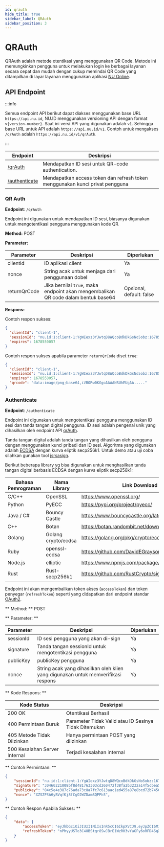 ```yaml
---
id: qrauth
hide_title: true
sidebar_label: QRAuth
sidebar_position: 3
---
```


# QRAuth

QRAuth adalah metode otentikasi yang menggunakan QR Code. Metode ini memungkinkan pengguna untuk melakukan login ke berbagai layanan secara cepat dan mudah dengan cukup memindai QR Code yang ditampilkan di layar layanan menggunakan aplikasi [NU Online](https://app.nu.or.id/).

## API Endpoint

:::info

Semua endpoint API berikut dapat diakses menggunakan base URL `https://api.nu.id`, NU.ID menggunakan versioning API dengan format `v{version-number}`. Saat ini versi API yang digunakan adalah `v1`. Sehingga base URL untuk API adalah `https://api.nu.id/v1`. Contoh untuk mengakses `/qrAuth` adalah `https://api.nu.id/v1/qrAuth`.

:::

| Endpoint | Deskripsi |
| --- | --- |
| [/qrAuth](#/qr-auth) | Mendapatkan ID sesi untuk QR-code authentication. |
| [/authenticate](#authenticate) | Mendapatkan access token dan refresh token menggunakan kunci privat pengguna |

### QR Auth

**Endpoint**: `/qrAuth`

Endpoint ini digunakan untuk mendapatkan ID sesi, biasanya digunakan untuk mengotentikasi pengguna menggunakan kode QR.

**Method:** POST

**Parameter:**

| Parameter | Deskripsi | Diperlukan |
| --- | --- | --- |
| clientId | ID aplikasi client | Ya |
| nonce | String acak untuk menjaga dari penggunaan dobel | Ya |
| returnQrCode | Jika bernilai `true`, maka endpoint akan mengembalikan QR code dalam bentuk base64 | Opsional, default: false |

**Respons:**

Contoh respon sukses:

```json
{
  "clientId": "client-1",
  "sessionId": "nu.id:1:client-1:YgWIexz3YJwtqD8WQcoBdkDkGsNo5obz:1678550057",
  "expires": 1678550057
}
```

Contoh respon sukses apabila parameter `returnQrCode` diset `true`:

```json
{
  "clientId": "client-1",
  "sessionId": "nu.id:1:client-1:YgWIexz3YJwtqD8WQcoBdkDkGsNo5obz:1678550057",
  "expires": 1678550057,
  "qrcode": "data:image/png;base64,iVBORw0KGgoAAAANSUhEUgAA....."
}
```

### Authenticate

**Endpoint**: `/authenticate`

Endpoint ini digunakan untuk mengotentikasi pengguna menggunakan ID sesi dan tanda tangan digital pengguna.
ID sesi adalah pengenal unik yang dihasilkan oleh endpoint API [qrAuth](#qr-auth).

Tanda tangan digital adalah tanda tangan yang dihasilkan oleh pengguna dengan menggunakan kunci pribadi dan ID sesi. Algoritma yang digunakan adalah [ECDSA](https://en.wikipedia.org/wiki/Elliptic_Curve_Digital_Signature_Algorithm) dengan kurva eliptik secp256k1. Untuk demo atau uji coba silahkan gunakan tool [jsrsasign](http://kjur.github.io/jsrsasign/sample/sample-ecdsa.html).

Berikut beberapa library yg bisa digunakan untuk menghasilkan tanda tangan digital berbasis ECDSA dengan kurva eliptik secp256k1:

| Bahasa Pemrograman | Nama Library | Link Download |
| --- | --- | --- |
| C/C++ | OpenSSL | https://www.openssl.org/ |
| Python | PyECC | https://pypi.org/project/pyecc/ |
| Java / C# | Bouncy Castle | https://www.bouncycastle.org/latest_releases.html |
| C++ | Botan | https://botan.randombit.net/download.html |
| Golang | Golang crypto/ecdsa | https://golang.org/pkg/crypto/ecdsa/ |
| Ruby | openssl-ecdsa | https://github.com/DavidEGrayson/ruby_ecdsa |
| Node.js | elliptic | https://www.npmjs.com/package/elliptic |
| Rust | Rust-secp256k1 | https://github.com/RustCrypto/signatures |

Endpoint ini akan mengembalikan token akses (`accessToken`) dan token penyegar (`refreshToken`) seperti yang didapatkan dari endpoint standar [OAuth2](https://tools.ietf.org/html/rfc6749#section-4.1.4).

** Method: ** POST

** Parameter: **

| Parameter | Deskripsi | Diperlukan |
| --- | --- | --- |
| sessionId | ID sesi pengguna yang akan di-sign | Ya |
| signature | Tanda tangan sessionId untuk mengotentikasi pengguna | Ya |
| publicKey | publicKey pengguna | Ya |
| nonce | String acak yang dihasilkan oleh klien yang digunakan untuk memverifikasi respons | Ya |

** Kode Respons: **

| Kode Status | Deskripsi |
| --- | --- |
| 200 OK | Otentikasi Berhasil |
| 400 Permintaan Buruk | Parameter Tidak Valid atau ID Sesinya Tidak Ditemukan |
| 405 Metode Tidak Diizinkan | Hanya permintaan POST yang diizinkan |
| 500 Kesalahan Server Internal | Terjadi kesalahan internal |

** Contoh Permintaan: **

```json
{
    "sessionId": "nu.id:1:client-1:YgWIexz3YJwtqD8WQcoBdkDkGsNo5obz:1678550057",
    "signature": "30460221008bf8d481763303cd260472f38fa2b3232a14f5cbea5414c54d42e8cc868a4c1b022100b5d7b8d09413649f5adf494c30488f7c0bf97b20de4f32c9065ae20f023fe50d",
    "publicKey": "04c5e4e387c76ada73c8a7fc7c613aac1ed455a87e8bcd72b74506d3ad8dcef0c06a644449be6d7e529cc6b4f2abe2be65c5197aa40464756e78e3da78f2bb82a8",
    "nonce": "XZSZPSA6yBVqfKj8fCgO2WZDamSQPPhS",
}
```

** Contoh Respon Apabila Sukses: **

```json
{
    "data": {
        "accessToken": "eyJhbGciOiJIUzI1NiIsInR5cCI6IkpXVCJ9.eyJpZCI6MiwibmFtZSI6ImFiYyIsImVtYWlsIjoiYWJjQGV4YW1wbGUuY29tIiwiaWF0IjoxNTE2MjM5MDIyfQ.zT8XV1DfUW9uUjwWcJ9sJxjyR40A1XHyxdKbPtLIFRE",
        "refreshToken": "nPhyyUSTo3C4UBStqr8SwJBrE1WzRH3vYaGFy6oRFD4SqXFXXI9nczjNKTL3lxZ3E1mBXEEtoSumMtT6m7LTJQJfYrgjtnm0OOo0DMpztB0THjTQE7AUJmQGTvQv3UcS6keJwxZRhufJTyQl5cNWtkUy7IFvYzH6lJvR0DrU"
    }
}
```



